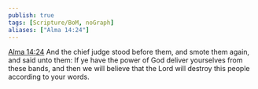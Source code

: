 ```yaml
---
publish: true
tags: [Scripture/BoM, noGraph]
aliases: ["Alma 14:24"]
---
```

[Alma 14:24](https://churchofjesuschrist.org/study/scriptures/bofm/alma/14?lang=eng&id=p24#p24) And the chief judge stood before them, and smote them again, and said unto them: If ye have the power of God deliver yourselves from these bands, and then we will believe that the Lord will destroy this people according to your words.
